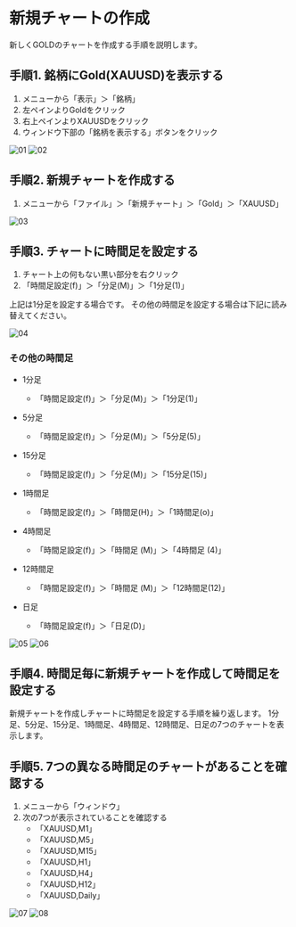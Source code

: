 # 新規チャートの作成

新しくGOLDのチャートを作成する手順を説明します。

## 手順1. 銘柄にGold(XAUUSD)を表示する
1. メニューから「表示」＞「銘柄」
2. 左ペインよりGoldをクリック
3. 右上ペインよりXAUUSDをクリック
4. ウィンドウ下部の「銘柄を表示する」ボタンをクリック

![01](./01-c.png)
![02](./02-c.png)

<div style="page-break-before:always"></div>

## 手順2. 新規チャートを作成する
1. メニューから「ファイル」＞「新規チャート」＞「Gold」＞「XAUUSD」

![03](./03-c.png)

<div style="page-break-before:always"></div>

## 手順3. チャートに時間足を設定する

1. チャート上の何もない黒い部分を右クリック
2. 「時間足設定(f)」＞「分足(M)」＞「1分足(1)」

上記は1分足を設定する場合です。
その他の時間足を設定する場合は下記に読み替えてください。

![04](./04-c.png)

### その他の時間足

- 1分足
    - 「時間足設定(f)」＞「分足(M)」＞「1分足(1)」 
- 5分足
    - 「時間足設定(f)」＞「分足(M)」＞「5分足(5)」 
- 15分足
    - 「時間足設定(f)」＞「分足(M)」＞「15分足(15)」 

- 1時間足
    - 「時間足設定(f)」＞「時間足(H)」＞「1時間足(o)」 
- 4時間足
    - 「時間足設定(f)」＞「時間足 (M)」＞「4時間足 (4)」 
- 12時間足
    - 「時間足設定(f)」＞「時間足 (M)」＞「12時間足(12)」 

- 日足
    - 「時間足設定(f)」＞「日足(D)」 

![05](./05-c.png)
![06](./06-c.png)

<div style="page-break-before:always"></div>

## 手順4. 時間足毎に新規チャートを作成して時間足を設定する 

新規チャートを作成しチャートに時間足を設定する手順を繰り返します。
1分足、5分足、15分足、1時間足、4時間足、12時間足、日足の7つのチャートを表示します。

## 手順5. 7つの異なる時間足のチャートがあることを確認する

1. メニューから「ウィンドウ」
2. 次の7つが表示されていることを確認する
    - 「XAUUSD,M1」
    - 「XAUUSD,M5」 
    - 「XAUUSD,M15」 
    - 「XAUUSD,H1」 
    - 「XAUUSD,H4」 
    - 「XAUUSD,H12」 
    - 「XAUUSD,Daily」 

![07](./07-c.png)
![08](./08-c.png)